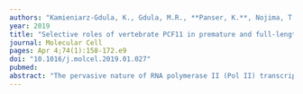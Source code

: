 ```yaml
---
authors: "Kamieniarz-Gdula, K., Gdula, M.R., **Panser, K.**, Nojima, T., Monks, J., Wisniewski, J.R., Riepsaame, J., Brockdorff, N., **Pauli, A.**, Proudfoot, N.J." 
year: 2019
title: "Selective roles of vertebrate PCF11 in premature and full-length transcript termination"
journal: Molecular Cell
pages: Apr 4;74(1):158-172.e9
doi: "10.1016/j.molcel.2019.01.027"
pubmed: 
abstract: "The pervasive nature of RNA polymerase II (Pol II) transcription requires efficient termination. A key player in this process is the cleavage and polyadenylation (CPA) factor PCF11, which directly binds to the Pol II C-terminal domain and dismantles elongating Pol II from DNA in vitro. We demonstrate that PCF11-mediated termination is essential for vertebrate development. A range of genomic analyses, including mNET-seq, 3′ mRNA-seq, chromatin RNA-seq, and ChIP-seq, reveals that PCF11 enhances transcription termination and stimulates early polyadenylation genome-wide. PCF11 binds preferentially between closely spaced genes, where it prevents transcriptional interference and consequent gene downregulation. Notably, PCF11 is sub-stoichiometric to the CPA complex. Low levels of PCF11 are maintained by an auto-regulatory mechanism involving premature termination of its own transcript and are important for normal development. Both in human cell culture and during zebrafish development, PCF11 selectively attenuates the expression of other transcriptional regulators by premature CPA and termination."
---
```

